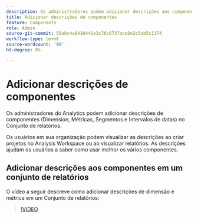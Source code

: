 ```yaml
---
description: Os administradores podem adicionar descrições aos componentes usando o Conjunto de relatórios ou o Dicionário de dados.
title: Adicionar descrições de componentes
feature: Components
role: Admin
source-git-commit: 58abc4a8410441a3c76c6737ace8e2c5ab5c1374
workflow-type: tm+mt
source-wordcount: '90'
ht-degree: 0%

---
```


# Adicionar descrições de componentes

Os administradores do Analytics podem adicionar descrições de componentes (Dimension, Métricas, Segmentos e Intervalos de datas) no Conjunto de relatórios.

Os usuários em sua organização podem visualizar as descrições ao criar projetos no Analysis Workspace ou ao visualizar relatórios. As descrições ajudam os usuários a saber como usar melhor os vários componentes.

## Adicionar descrições aos componentes em um conjunto de relatórios

O vídeo a seguir descreve como adicionar descrições de dimensão e métrica em um Conjunto de relatórios:

>[!VIDEO](https://video.tv.adobe.com/v/25453/?quality=12)